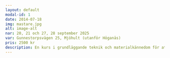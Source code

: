 ```yaml
---
layout: default
modal-id: 1
date: 2014-07-18
img: mastare.jpg
alt: image-alt
nar: 20, 21 och 27, 28 september 2025
var: Gunnestorpsvägen 25, Mjöhult (utanför Höganäs)
pris: 2500 kr
description: En kurs i grundläggande teknik och materialkännedom för att kunna ha svetsning som hobby eller fixa saker själv hemma. Fokus lägger vi på övning i manuell metallbågsvetsning (MMA) som är den vanligast förekommande typen av svetsning, men vi provar också MIG/MAG och gassvetsning (acetylen/oxygen). Du får lära dig grundläggande om brandskydd och arbetsmiljö för att kunna arbeta på ett säkert sätt. Läs mer och boka plats på: medborgarskolan.se. 
---
```


